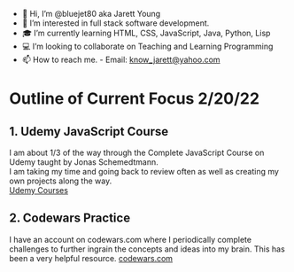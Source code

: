 - 👋 Hi, I’m @bluejet80 aka Jarett Young
- 👀 I’m interested in full stack software development.
- 🎓 I’m currently learning HTML, CSS, JavaScript, Java, Python, Lisp
- 💻 I’m looking to collaborate on Teaching and Learning Programming
- 📫 How to reach me. -  Email: know_jarett@yahoo.com

# Outline of Current Focus 2/20/22

## 1. Udemy JavaScript Course

I am about 1/3 of the way through the Complete JavaScript Course on Udemy taught by Jonas Schemedtmann.  
I am taking my time and going back to review often as well as creating my own projects along the way.   
[Udemy Courses](https://www.udemy.com/home/my-courses/learning/)

## 2. Codewars Practice

I have an account on codewars.com where I periodically complete challenges to further ingrain the concepts and 
ideas into my brain. This has been a very helpful resource. 
[codewars.com](https://www.codewars.com/dashboard)


<!---
bluejet80/bluejet80 is a ✨ special ✨ repository because its `README.md` (this file) appears on your GitHub profile.
You can click the Preview link to take a look at your changes.
--->
